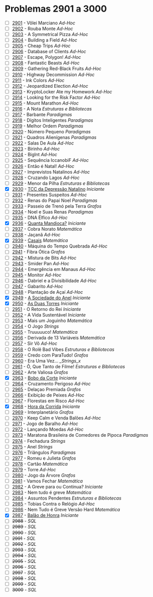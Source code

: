 # Problemas 2901 a 3000

  - [ ] [2901](https://www.urionlinejudge.com.br/judge/pt/problems/view/2901) - Vôlei Marciano *Ad-Hoc*
  - [ ] [2902](https://www.urionlinejudge.com.br/judge/pt/problems/view/2902) - Rouba Monte *Ad-Hoc*
  - [ ] [2903](https://www.urionlinejudge.com.br/judge/pt/problems/view/2903) - A Symmetrical Pizza *Ad-Hoc*
  - [ ] [2904](https://www.urionlinejudge.com.br/judge/pt/problems/view/2904) - Building a Field *Ad-Hoc*
  - [ ] [2905](https://www.urionlinejudge.com.br/judge/pt/problems/view/2905) - Cheap Trips *Ad-Hoc*
  - [ ] [2906](https://www.urionlinejudge.com.br/judge/pt/problems/view/2906) - Database of Clients *Ad-Hoc*
  - [ ] [2907](https://www.urionlinejudge.com.br/judge/pt/problems/view/2907) - Escape, Polygon! *Ad-Hoc*
  - [ ] [2908](https://www.urionlinejudge.com.br/judge/pt/problems/view/2908) - Fantastic Beasts *Ad-Hoc*
  - [ ] [2909](https://www.urionlinejudge.com.br/judge/pt/problems/view/2909) - Gathering Red-Black Fruits *Ad-Hoc*
  - [ ] [2910](https://www.urionlinejudge.com.br/judge/pt/problems/view/2910) - Highway Decommission *Ad-Hoc*
  - [ ] [2911](https://www.urionlinejudge.com.br/judge/pt/problems/view/2911) - Ink Colors *Ad-Hoc*
  - [ ] [2912](https://www.urionlinejudge.com.br/judge/pt/problems/view/2912) - Jeopardized Election *Ad-Hoc*
  - [ ] [2913](https://www.urionlinejudge.com.br/judge/pt/problems/view/2913) - KryptoLocker Ate my Homework *Ad-Hoc*
  - [ ] [2914](https://www.urionlinejudge.com.br/judge/pt/problems/view/2914) - Looking for the Risk Factor *Ad-Hoc*
  - [ ] [2915](https://www.urionlinejudge.com.br/judge/pt/problems/view/2915) - Mount Marathon *Ad-Hoc*
  - [ ] [2916](https://www.urionlinejudge.com.br/judge/pt/problems/view/2916) - A Nota *Estruturas e Bibliotecas*
  - [ ] [2917](https://www.urionlinejudge.com.br/judge/pt/problems/view/2917) - Barbante *Paradigmas*
  - [ ] [2918](https://www.urionlinejudge.com.br/judge/pt/problems/view/2918) - Dígitos Inteligentes *Paradigmas*
  - [ ] [2919](https://www.urionlinejudge.com.br/judge/pt/problems/view/2919) - Melhor Ordem *Paradigmas*
  - [ ] [2920](https://www.urionlinejudge.com.br/judge/pt/problems/view/2920) - Número Pequeno *Paradigmas*
  - [ ] [2921](https://www.urionlinejudge.com.br/judge/pt/problems/view/2921) - Quadros Alienígenas *Paradigmas*
  - [ ] [2922](https://www.urionlinejudge.com.br/judge/pt/problems/view/2922) - Salas De Aula *Ad-Hoc*
  - [ ] [2923](https://www.urionlinejudge.com.br/judge/pt/problems/view/2923) - Birinho *Ad-Hoc*
  - [ ] [2924](https://www.urionlinejudge.com.br/judge/pt/problems/view/2924) - BigInt *Ad-Hoc*
  - [ ] [2925](https://www.urionlinejudge.com.br/judge/pt/problems/view/2925) - Sequência IccanobiF *Ad-Hoc*
  - [ ] [2926](https://www.urionlinejudge.com.br/judge/pt/problems/view/2926) - Então é Natal! *Ad-Hoc*
  - [ ] [2927](https://www.urionlinejudge.com.br/judge/pt/problems/view/2927) - Imprevistos Natalinos *Ad-Hoc*
  - [ ] [2928](https://www.urionlinejudge.com.br/judge/pt/problems/view/2928) - Cruzando Lagos *Ad-Hoc*
  - [ ] [2929](https://www.urionlinejudge.com.br/judge/pt/problems/view/2929) - Menor da Pilha *Estruturas e Bibliotecas*
  - [x] [2930](https://www.urionlinejudge.com.br/judge/pt/problems/view/2930) - [TCC da Depressão Natalino](https://github.com/potigol/URI-Potigol/blob/master/src/2901-3000/2930.poti) *Iniciante*
  - [ ] [2931](https://www.urionlinejudge.com.br/judge/pt/problems/view/2931) - Presentes Suspeitos *Ad-Hoc*
  - [ ] [2932](https://www.urionlinejudge.com.br/judge/pt/problems/view/2932) - Renas do Papai Noel *Paradigmas*
  - [ ] [2933](https://www.urionlinejudge.com.br/judge/pt/problems/view/2933) - Passeio de Trenó pela Terra *Grafos*
  - [ ] [2934](https://www.urionlinejudge.com.br/judge/pt/problems/view/2934) - Noel e Suas Renas *Paradigmas*
  - [ ] [2935](https://www.urionlinejudge.com.br/judge/pt/problems/view/2935) - DNA Élfico *Ad-Hoc*
  - [x] [2936](https://www.urionlinejudge.com.br/judge/pt/problems/view/2936) - [Quanta Mandioca?](https://github.com/potigol/URI-Potigol/blob/master/src/2901-3000/2936.poti) *Iniciante*
  - [ ] [2937](https://www.urionlinejudge.com.br/judge/pt/problems/view/2937) - Cobra Norato *Matemática*
  - [ ] [2938](https://www.urionlinejudge.com.br/judge/pt/problems/view/2938) - Jaçanã *Ad-Hoc*
  - [x] [2939](https://www.urionlinejudge.com.br/judge/pt/problems/view/2939) - [Casais](https://github.com/potigol/URI-Potigol/blob/master/src/2901-3000/2939.poti) *Matemática*
  - [ ] [2940](https://www.urionlinejudge.com.br/judge/pt/problems/view/2940) - Máquina do Tempo Quebrada *Ad-Hoc*
  - [ ] [2941](https://www.urionlinejudge.com.br/judge/pt/problems/view/2941) - Fibra Ótica *Grafos*
  - [ ] [2942](https://www.urionlinejudge.com.br/judge/pt/problems/view/2942) - Mistura de Bits *Ad-Hoc*
  - [ ] [2943](https://www.urionlinejudge.com.br/judge/pt/problems/view/2943) - Smider Pan *Ad-Hoc*
  - [ ] [2944](https://www.urionlinejudge.com.br/judge/pt/problems/view/2944) - Emergência em Manaus *Ad-Hoc*
  - [ ] [2945](https://www.urionlinejudge.com.br/judge/pt/problems/view/2945) - Monitor *Ad-Hoc*
  - [ ] [2946](https://www.urionlinejudge.com.br/judge/pt/problems/view/2946) - Dabriel e a Divisibilidade *Ad-Hoc*
  - [ ] [2947](https://www.urionlinejudge.com.br/judge/pt/problems/view/2947) - Gabarito *Ad-Hoc*
  - [ ] [2948](https://www.urionlinejudge.com.br/judge/pt/problems/view/2948) - Plantação de Açaí *Ad-Hoc*
  - [x] [2949](https://www.urionlinejudge.com.br/judge/pt/problems/view/2949) - [A Sociedade do Anel](https://github.com/potigol/URI-Potigol/blob/master/src/2901-3000/2949.poti) *Iniciante*
  - [x] [2950](https://www.urionlinejudge.com.br/judge/pt/problems/view/2950) - [As Duas Torres](https://github.com/potigol/URI-Potigol/blob/master/src/2901-3000/2950.poti) *Iniciante*
  - [ ] [2951](https://www.urionlinejudge.com.br/judge/pt/problems/view/2951) - O Retorno do Rei *Iniciante*
  - [ ] [2952](https://www.urionlinejudge.com.br/judge/pt/problems/view/2952) - A Vida Sustentável *Iniciante*
  - [ ] [2953](https://www.urionlinejudge.com.br/judge/pt/problems/view/2953) - Mais um Joguinho *Matemática*
  - [ ] [2954](https://www.urionlinejudge.com.br/judge/pt/problems/view/2954) - O Jogo *Strings*
  - [ ] [2955](https://www.urionlinejudge.com.br/judge/pt/problems/view/2955) - Truuuuuco! *Matemática*
  - [ ] [2956](https://www.urionlinejudge.com.br/judge/pt/problems/view/2956) - Derivada de 13 Variáveis *Matemática*
  - [ ] [2957](https://www.urionlinejudge.com.br/judge/pt/problems/view/2957) - Sir Vô *Ad-Hoc*
  - [ ] [2958](https://www.urionlinejudge.com.br/judge/pt/problems/view/2958) - O Rolê Bad Vibes *Estruturas e Bibliotecas*
  - [ ] [2959](https://www.urionlinejudge.com.br/judge/pt/problems/view/2959) - Credo com ParaTudo! *Grafos*
  - [ ] [2960](https://www.urionlinejudge.com.br/judge/pt/problems/view/2960) - Era Uma Vez… *_Strings_x*
  - [ ] [2961](https://www.urionlinejudge.com.br/judge/pt/problems/view/2961) - Ô, Que Tanto de Filme! *Estruturas e Bibliotecas*
  - [ ] [2962](https://www.urionlinejudge.com.br/judge/pt/problems/view/2962) - Arte Valiosa *Grafos*
  - [x] [2963](https://www.urionlinejudge.com.br/judge/pt/problems/view/2963) - [Bobo da Corte](https://github.com/potigol/URI-Potigol/blob/master/src/2901-3000/2963.poti) *Iniciante*
  - [ ] [2964](https://www.urionlinejudge.com.br/judge/pt/problems/view/2964) - Cruzamento Perigoso *Ad-Hoc*
  - [ ] [2965](https://www.urionlinejudge.com.br/judge/pt/problems/view/2965) - Delaçao Premiada *Grafos*
  - [ ] [2966](https://www.urionlinejudge.com.br/judge/pt/problems/view/2966) - Exibição de Peixes *Ad-Hoc*
  - [ ] [2967](https://www.urionlinejudge.com.br/judge/pt/problems/view/2967) - Florestas em Risco *Ad-Hoc*
  - [x] [2968](https://www.urionlinejudge.com.br/judge/pt/problems/view/2968) - [Hora da Corrida](https://github.com/potigol/URI-Potigol/blob/master/src/2901-3000/2968.poti) *Iniciante*
  - [ ] [2969](https://www.urionlinejudge.com.br/judge/pt/problems/view/2969) - Interplanetário *Grafos*
  - [ ] [2970](https://www.urionlinejudge.com.br/judge/pt/problems/view/2970) - Keep Calm e Venda Balões *Ad-Hoc*
  - [ ] [2971](https://www.urionlinejudge.com.br/judge/pt/problems/view/2971) - Jogo de Baralho *Ad-Hoc*
  - [ ] [2972](https://www.urionlinejudge.com.br/judge/pt/problems/view/2972) - Lançando Moedas *Ad-Hoc*
  - [ ] [2973](https://www.urionlinejudge.com.br/judge/pt/problems/view/2973) - Maratona Brasileira de Comedores de Pipoca *Paradigmas*
  - [ ] [2974](https://www.urionlinejudge.com.br/judge/pt/problems/view/2974) - Fechadura *Strings*
  - [ ] [2975](https://www.urionlinejudge.com.br/judge/pt/problems/view/2975) - Anel *Strings*
  - [ ] [2976](https://www.urionlinejudge.com.br/judge/pt/problems/view/2976) - Triângulos *Paradigmas*
  - [ ] [2977](https://www.urionlinejudge.com.br/judge/pt/problems/view/2977) - Romeu e Julieta *Grafos*
  - [ ] [2978](https://www.urionlinejudge.com.br/judge/pt/problems/view/2978) - Cartão *Matemática*
  - [ ] [2979](https://www.urionlinejudge.com.br/judge/pt/problems/view/2979) - Torre *Ad-Hoc*
  - [ ] [2980](https://www.urionlinejudge.com.br/judge/pt/problems/view/2980) - Jogo da Árvore *Grafos*
  - [ ] [2981](https://www.urionlinejudge.com.br/judge/pt/problems/view/2981) - Vamos Fechar *Matemática*
  - [ ] [2982](https://www.urionlinejudge.com.br/judge/pt/problems/view/2982) - A Greve para ou Continua? *Iniciante*
  - [ ] [2983](https://www.urionlinejudge.com.br/judge/pt/problems/view/2983) - Nem tudo é greve *Matemática*
  - [ ] [2984](https://www.urionlinejudge.com.br/judge/pt/problems/view/2984) - Assuntos Pendentes *Estruturas e Bibliotecas*
  - [ ] [2985](https://www.urionlinejudge.com.br/judge/pt/problems/view/2985) - Tobias Contra o Relógio *Ad-Hoc*
  - [ ] [2986](https://www.urionlinejudge.com.br/judge/pt/problems/view/2986) - Nem Tudo é Greve Versão Hard *Matemática*
  - [x] [2987](https://www.urionlinejudge.com.br/judge/pt/problems/view/2987) - [Balão de Honra](https://github.com/potigol/URI-Potigol/blob/master/src/2901-3000/2987.poti) *Iniciante*
  - [ ] ~~2988~~ - *SQL*
  - [ ] ~~2989~~ - *SQL*
  - [ ] ~~2990~~ - *SQL*
  - [ ] ~~2991~~ - *SQL*
  - [ ] ~~2992~~ - *SQL*
  - [ ] ~~2993~~ - *SQL*
  - [ ] ~~2994~~ - *SQL*
  - [ ] ~~2995~~ - *SQL*
  - [ ] ~~2996~~ - *SQL*
  - [ ] ~~2997~~ - *SQL*
  - [ ] ~~2998~~ - *SQL*
  - [ ] ~~2999~~ - *SQL*
  - [ ] ~~3000~~ - *SQL*